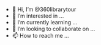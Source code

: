 - 👋 Hi, I’m @360librarytour
- 👀 I’m interested in ...
- 🌱 I’m currently learning ...
- 💞️ I’m looking to collaborate on ...
- 📫 How to reach me ...

<!---
360librarytour/360librarytour is a ✨ special ✨ repository because its `README.md` (this file) appears on your GitHub profile.
You can click the Preview link to take a look at your changes.
--->
